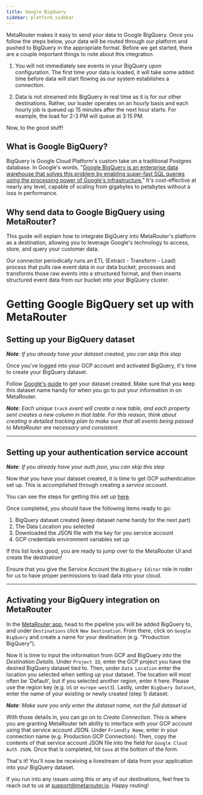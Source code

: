 ```yaml
---
title: Google BigQuery
sidebar: platform_sidebar
---
```

MetaRouter makes it easy to send your data to Google BigQuery. Once you follow the steps below, your data will be routed through our platform and pushed to BigQuery in the appropriate format. Before we get started, there are a couple important things to note about this integration.

1. You will not immediately see events in your BigQuery upon configuration. The first time your data is loaded, it will take some added time before data will start flowing as our system establishes a connection.

2. Data is not streamed into BigQuery in real time as it is for our other destinations. Rather, our loader operates on an hourly basis and each hourly job is queued up 15 minutes after the next hour starts. For example, the load for 2-3 PM will queue at 3:15 PM.

Now, to the good stuff!

## What is Google BigQuery?

BigQuery is Google Cloud Platform's custom take on a traditional Postgres database. In Google's words, "[Google BigQuery is an enterprise data warehouse that solves this problem by enabling super-fast SQL queries using the processing power of Google's infrastructure.](https://cloud.google.com/bigquery/what-is-bigquery)" It's cost-effective at nearly any level, capable of scaling from gigabytes to petabytes without a loss in performance.

## Why send data to Google BigQuery using MetaRouter?

This guide will explain how to integrate BigQuery into MetaRouter's platform as a destination, allowing you to leverage Google's technology to access, store, and query your customer data.

Our connector periodically runs an ETL (Extract - Transform - Load) process that pulls raw event data in our data bucket, processes and transforms those raw events into a structured format, and then inserts structured event data from our bucket into your BigQuery cluster.


# Getting Google BigQuery set up with MetaRouter

## Setting up your BigQuery dataset

***Note**: If you already have your dataset created, you can skip this step*

Once you've logged into your GCP account and activated BigQuery, it's time to create your BigQuery dataset.

Follow [Google's guide](https://cloud.google.com/bigquery/docs/datasets#bigquery_create_dataset-console) to get your dataset created. Make sure that you keep this dataset name handy for when you go to put your information in on MetaRouter.

***Note**: Each unique `track` event will create a new table, and each property sent creates a new column in that table. For this reason, think about creating a detailed tracking plan to make sure that all events being passed to MetaRouter are necessary and consistent.*

---

## Setting up your authentication service account

***Note**: If you already have your auth json, you can skip this step*

Now that you have your dataset created, it is time to get GCP authentication set up. This is accomplished through creating a *service account*.

You can see the steps for getting this set up [here](https://cloud.google.com/docs/authentication/getting-started).

Once completed, you should have the following items ready to go:

1. BigQuery dataset created (keep dataset name handy for the next part)
2. The Data Location you selected
3. Downloaded the JSON file with the key for you service account
4. GCP credentials environment variables set up

If this list looks good, you are ready to jump over to the MetaRouter UI and create the destination!

Ensure that you give the Service Account the `BigQuery Editor` role in roder for us to have proper permissions to load data into your cloud.

---

## Activating your BigQuery integration on MetaRouter

In the [MetaRouter app](https://app.metarouter.io/), head to the pipeline you will be added BigQuery to, and under `Destinations` click `New Destination`. From there, click on `Google BigQuery` and create a name for your destination (e.g. "Production BigQuery").

Now it is time to input the information from GCP and BigQuery into the *Destination Details*. Under `Project ID`, enter the GCP project you have the desired BigQuery dataset tied to. Then, under `Data Location` enter the location you selected when setting up your dataset. The location will most often be 'Default', but if you selected another region, enter it here. Please use the region key (e.g. `US` or `europe-west3`). Lastly, under `BigQuery Dataset`, enter the name of your existing or newly created (step 1) dataset.

***Note**: Make sure you only enter the dataset name, not the full dataset id*

With those details in, you can go on to *Create Connection*. This is where you are granting MetaRouter teh ability to interface with your GCP account using that service account JSON. Under `Friendly Name`, enter in your connection name (e.g. Production GCP Connection). Then, copy the contents of that service account JSON file into the field for `Google Cloud Auth JSON`. Once that is completed, hit `Save` at the bottom of the form.

That's it! You'll now be receiving a livestream of data from your application into your BigQuery dataset.

If you run into any issues using this or any of our destinations, feel free to reach out to us at [support@metarouter.io](mailto:support@metarouter.io). Happy routing!